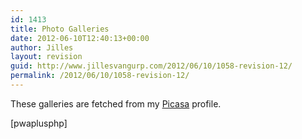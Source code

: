 ```yaml
---
id: 1413
title: Photo Galleries
date: 2012-06-10T12:40:13+00:00
author: Jilles
layout: revision
guid: http://www.jillesvangurp.com/2012/06/10/1058-revision-12/
permalink: /2012/06/10/1058-revision-12/
---
```

These galleries are fetched from my <a href="https://picasaweb.google.com/jillesvangurp/" title="Picasa profile">Picasa</a> profile.

[pwaplusphp]

